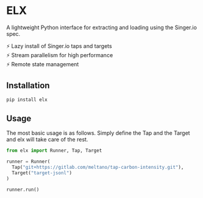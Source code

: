 # ELX

A lightweight Python interface for extracting and loading using the Singer.io spec.

⚡ Lazy install of Singer.io taps and targets \
⚡ Stream parallelism for high performance \
⚡ Remote state management 

## Installation

```bash
pip install elx
```

## Usage
The most basic usage is as follows. Simply define the Tap and the Target and elx will take care of the rest.
```python
from elx import Runner, Tap, Target

runner = Runner(
  Tap("git+https://gitlab.com/meltano/tap-carbon-intensity.git"),
  Target("target-jsonl")
)

runner.run()
```
